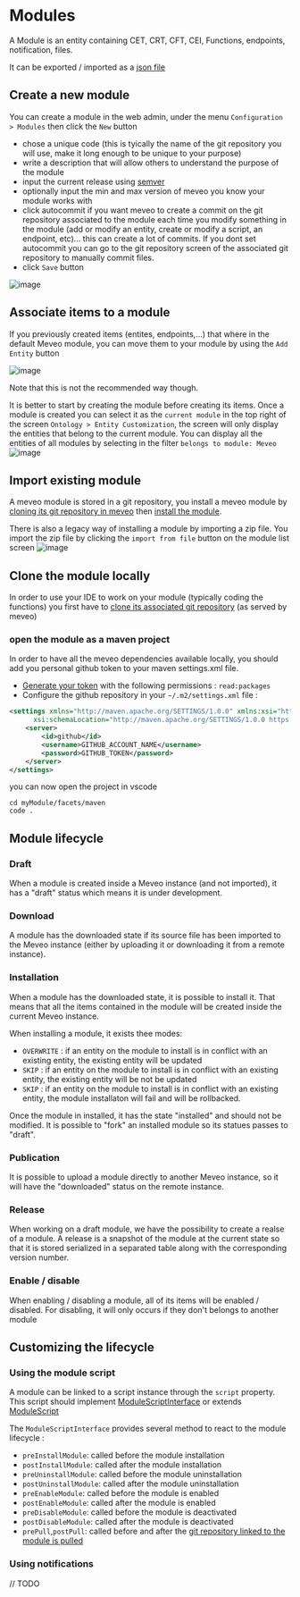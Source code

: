 # Modules

A Module is an entity containing CET, CRT, CFT, CEI, Functions, endpoints, notification, files.

It can be exported / imported as a [json file](./../../../../../../../../meveo-api-dto/src/main/java/org/meveo/api/dto/module/MeveoModuleDto.java)

## Create a new module

You can create a module in the web admin, under the menu `Configuration > Modules` then click the `New` button

* chose a unique code (this is tyically the name of the git repository you will use, make it long enough to be unique to your purpose)
* write a description that will allow others to understand the purpose of the module
* input the current release using [semver](https://semver.org/)
* optionally input the min and max version of meveo you know your module works with
* click autocommit if you want meveo to create a commit on the git repository associated to the module each time you modify something in the module (add or modify an entity, create or modify a script, an endpoint, etc)... this can create a lot of commits. If you dont set autocommit you can go to the git repository screen of the associated git repository to manually commit files.
* click `Save` button

![image](https://user-images.githubusercontent.com/16659140/228124613-16a097c0-39f1-4216-95f5-88fd4da54d1c.png)

## Associate items to a module

If you previously created items (entites, endpoints,...) that where in the default Meveo module, you can move them to your module by using the `Add Entity` button

![image](https://user-images.githubusercontent.com/16659140/228125761-a89e1ea9-6f5a-4028-a4df-515c68b8f51f.png)

Note that this is not the recommended way though.

It is better to start by creating the module before creating its items. Once a module is created you can select it as the  `current module` in the top right of the screen `Ontology > Entity Customization`, the screen will only display the entities that belong to the current module.
You can display all the entities of all modules by selecting in the filter `belongs to module: Meveo`
![image](https://user-images.githubusercontent.com/16659140/228126493-1f14b586-3d43-43fc-831f-02f08f02455f.png)


## Import existing module

A meveo module is stored in a git repository, you install a meveo module by [cloning its git repository in meveo](https://github.com/meveo-org/meveo/blob/develop/meveo-admin-ejbs/src/main/java/org/meveo/service/git/README.md#cloning-in-meveo-a-remote-git-repository) then [install the module](https://github.com/meveo-org/meveo/blob/develop/meveo-admin-ejbs/src/main/java/org/meveo/service/git/README.md#module-installation).

There is also a legacy way of installing a module by importing a zip file. You import the zip file by clicking the `import from file` button on the module list screen
![image](https://user-images.githubusercontent.com/16659140/228126995-d751c3f0-cb81-46ce-9510-505a2ad2e612.png)

## Clone the module locally

In order to use your IDE to work on your module (typically coding the functions) you first have to [clone its associated git repository](https://github.com/meveo-org/meveo/blob/develop/meveo-admin-ejbs/src/main/java/org/meveo/service/git/README.md#cloning-in-meveo-a-remote-git-repository) (as served by meveo)

### open the module as a maven project

In order to have all the meveo dependencies available locally, you should add you personal 
github token to your maven settings.xml file.

- [Generate your token](https://github.com/settings/tokens/new) with the following permissions : `read:packages`
- Configure the github repository in your `~/.m2/settings.xml` file : 

```xml
<settings xmlns="http://maven.apache.org/SETTINGS/1.0.0" xmlns:xsi="http://www.w3.org/2001/XMLSchema-instance"
      xsi:schemaLocation="http://maven.apache.org/SETTINGS/1.0.0 https://maven.apache.org/xsd/settings-1.0.0.xsd">
    <server>
        <id>github</id>
        <username>GITHUB_ACCOUNT_NAME</username>
        <password>GITHUB_TOKEN</password>
    </server>
</settings>
```

you can now open the project in vscode

```
cd myModule/facets/maven
code .
```


## Module lifecycle


### Draft

When a module is created inside a Meveo instance (and not imported), it has a "draft" status which means it is under development.

### Download

A module has the downloaded state if its source file has been imported to the Meveo instance (either by uploading it or downloading it from a remote instance).

### Installation

When a module has the downloaded state, it is possible to install it. That means that all the items contained in the module will be created inside the current Meveo instance.

When installing a module, it exists thee modes: 

- `OVERWRITE` : if an entity on the module to install is in conflict with an existing entity, the existing entity will be updated
- `SKIP` : if an entity on the module to install is in conflict with an existing entity, the existing entity will be not be updated
- `SKIP` : if an entity on the module to install is in conflict with an existing entity, the module installaton will fail and will be rollbacked.

Once the module in installed, it has the state "installed" and should not be modified. It is possible to "fork" an installed module so its statues passes to "draft".

### Publication

It is possible to upload a module directly to another Meveo instance, so it will have the "downloaded" status on the remote instance.

### Release

When working on a draft module, we have the possibility to create a realse of a module. A release is a snapshot of the module at the current state so that it is stored serialized in a separated table along with the corresponding version number.

### Enable / disable 

When enabling / disabling a module, all of its items will be enabled / disabled. For disabling, it will only occurs if they don't belongs to another module

## Customizing the lifecycle

### Using the module script

A module can be linked to a script instance through the `script` property. This script should implement [ModuleScriptInterface](./../../../../../../../../meveo-admin/ejbs/src/main/java/org/meveo/service/script/module/ModuleScriptInterface.java) or extends [ModuleScript](../../../../../../../../meveo-admin/ejbs/src/main/java/org/meveo/service/script/module/ModuleScript.java)

The `ModuleScriptInterface` provides several method to react to the module lifecycle : 

- `preInstallModule`: called before the module installation
- `postInstallModule`: called after the module installation
- `preUninstallModule`: called before the module uninstallation
- `postUninstallModule`: called after the module uninstallation
- `preEnableModule`: called before the module is enabled
- `postEnableModule`: called after the module is enabled
- `preDisableModule`: called before the module is deactivated
- `postDisableModule`: called after the module is deactivated
- `prePull`,`postPull`: called before and after the [git repository linked to the module is pulled](https://github.com/meveo-org/meveo/blob/develop/meveo-admin-ejbs/src/main/java/org/meveo/service/git/README.md#pull)

### Using notifications

// TODO
